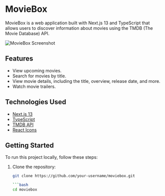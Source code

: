 <!-- This is a [Next.js](https://nextjs.org/) project bootstrapped with [`create-next-app`](https://github.com/vercel/next.js/tree/canary/packages/create-next-app).

## Getting Started

First, run the development server:

```bash
npm run dev
# or
yarn dev
# or
pnpm dev
```

Open [http://localhost:3000](http://localhost:3000) with your browser to see the result.

You can start editing the page by modifying `app/page.tsx`. The page auto-updates as you edit the file.

This project uses [`next/font`](https://nextjs.org/docs/basic-features/font-optimization) to automatically optimize and load Inter, a custom Google Font.

## Learn More

To learn more about Next.js, take a look at the following resources:

- [Next.js Documentation](https://nextjs.org/docs) - learn about Next.js features and API.
- [Learn Next.js](https://nextjs.org/learn) - an interactive Next.js tutorial.

You can check out [the Next.js GitHub repository](https://github.com/vercel/next.js/) - your feedback and contributions are welcome!

## Deploy on Vercel

The easiest way to deploy your Next.js app is to use the [Vercel Platform](https://vercel.com/new?utm_medium=default-template&filter=next.js&utm_source=create-next-app&utm_campaign=create-next-app-readme) from the creators of Next.js.

Check out our [Next.js deployment documentation](https://nextjs.org/docs/deployment) for more details. -->

# MovieBox

MovieBox is a web application built with Next.js 13 and TypeScript that allows users to discover information about movies using the TMDB (The Movie Database) API.

![MovieBox Screenshot](./screenshot.png)

## Features

- View upcoming movies.
- Search for movies by title.
- View movie details, including the title, overview, release date, and more.
- Watch movie trailers.

## Technologies Used

- [Next.js 13](https://nextjs.org/)
- [TypeScript](https://www.typescriptlang.org/)
- [TMDB API](https://www.themoviedb.org/documentation/api)
- [React Icons](https://react-icons.github.io/react-icons/)

## Getting Started

To run this project locally, follow these steps:

1. Clone the repository:

   ```bash
   git clone https://github.com/your-username/moviebox.git

   ```bash
   cd moviebox
